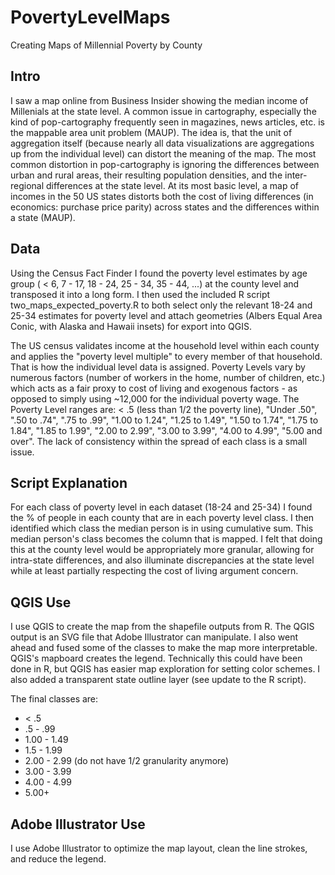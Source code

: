 # PovertyLevelMaps
Creating Maps of Millennial Poverty by County

## Intro 
I saw a map online from Business Insider showing the median income of Millenials at the state level. A common issue in cartography, especially the kind of pop-cartography frequently seen in magazines, news articles, etc. is the mappable area unit problem (MAUP). The idea is, that the unit of aggregation itself (because nearly all data visualizations are aggregations up from the individual level) can distort the meaning of the map. The most common distortion in pop-cartography is ignoring the differences between urban and rural areas, their resulting population densities, and the inter-regional differences at the state level. At its most basic level, a map of incomes in the 50 US states distorts both the cost of living differences (in economics: purchase price parity) across states and the differences within a state (MAUP). 

## Data 
Using the Census Fact Finder I found the poverty level estimates by age group ( < 6, 7 - 17, 18 - 24, 25 - 34, 35 - 44, ...) at the county level and transposed it into a long form. I then used the included R script two_maps_expected_poverty.R to both select only the relevant 18-24 and 25-34 estimates for poverty level and attach geometries (Albers Equal Area Conic, with Alaska and Hawaii insets) for export into QGIS. 

The US census validates income at the household level within each county and applies the "poverty level multiple" to every member of that household. That is how the individual level data is assigned. Poverty Levels vary by numerous factors (number of workers in the home, number of children, etc.) which acts as a fair proxy to cost of living and exogenous factors - as opposed to simply using ~12,000 for the individual poverty wage. The Poverty Level ranges are:   < .5 (less than 1/2 the poverty line), "Under .50", ".50 to .74", ".75 to .99", "1.00 to 1.24", "1.25 to 1.49", "1.50 to 1.74", "1.75 to 1.84", "1.85 to 1.99", "2.00 to 2.99", "3.00 to 3.99", "4.00 to 4.99", "5.00 and over". The lack of consistency within the spread of each class is a small issue. 

## Script Explanation 

For each class of poverty level in each dataset (18-24 and 25-34) I found the % of people in each county that are in each poverty level class. I then identified which class the median person is in using cumulative sum. This median person's class becomes the column that is mapped. I felt that doing this at the county level would be appropriately more granular, allowing for intra-state differences, and also illuminate discrepancies at the state level while at least partially respecting the cost of living argument concern. 

## QGIS Use 

I use QGIS to create the map from the shapefile outputs from R. The QGIS output is an SVG file that Adobe Illustrator can manipulate. I also went ahead and fused some of the classes to make the map more interpretable. QGIS's mapboard creates the legend. Technically this could have been done in R, but QGIS has easier map exploration for setting color schemes. I also added a transparent state outline layer (see update to the R script). 


The final classes are: 

* < .5 
* .5 - .99 
* 1.00 - 1.49 
* 1.5 - 1.99 
* 2.00 - 2.99  (do not have 1/2 granularity anymore)
* 3.00 - 3.99 
* 4.00 - 4.99
* 5.00+ 

## Adobe Illustrator Use 

I use Adobe Illustrator to optimize the map layout, clean the line strokes, and reduce the legend. 
